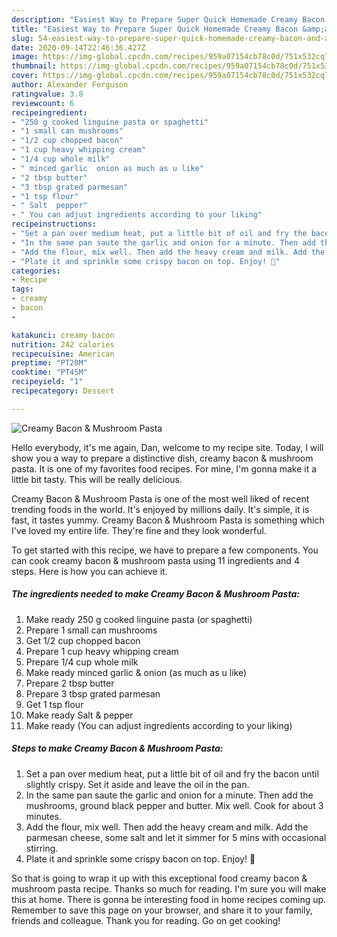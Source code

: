```yaml
---
description: "Easiest Way to Prepare Super Quick Homemade Creamy Bacon &amp;amp; Mushroom Pasta"
title: "Easiest Way to Prepare Super Quick Homemade Creamy Bacon &amp;amp; Mushroom Pasta"
slug: 54-easiest-way-to-prepare-super-quick-homemade-creamy-bacon-and-amp-mushroom-pasta
date: 2020-09-14T22:46:36.427Z
image: https://img-global.cpcdn.com/recipes/959a07154cb78c0d/751x532cq70/creamy-bacon-mushroom-pasta-recipe-main-photo.jpg
thumbnail: https://img-global.cpcdn.com/recipes/959a07154cb78c0d/751x532cq70/creamy-bacon-mushroom-pasta-recipe-main-photo.jpg
cover: https://img-global.cpcdn.com/recipes/959a07154cb78c0d/751x532cq70/creamy-bacon-mushroom-pasta-recipe-main-photo.jpg
author: Alexander Ferguson
ratingvalue: 3.8
reviewcount: 6
recipeingredient:
- "250 g cooked linguine pasta or spaghetti"
- "1 small can mushrooms"
- "1/2 cup chopped bacon"
- "1 cup heavy whipping cream"
- "1/4 cup whole milk"
- " minced garlic  onion as much as u like"
- "2 tbsp butter"
- "3 tbsp grated parmesan"
- "1 tsp flour"
- " Salt  pepper"
- " You can adjust ingredients according to your liking"
recipeinstructions:
- "Set a pan over medium heat, put a little bit of oil and fry the bacon until slightly crispy. Set it aside and leave the oil in the pan."
- "In the same pan saute the garlic and onion for a minute. Then add the mushrooms, ground black pepper and butter. Mix well. Cook for about 3 minutes."
- "Add the flour, mix well. Then add the heavy cream and milk. Add the parmesan cheese, some salt and let it simmer for 5 mins with occasional stirring."
- "Plate it and sprinkle some crispy bacon on top. Enjoy! 🙂"
categories:
- Recipe
tags:
- creamy
- bacon
- 

katakunci: creamy bacon  
nutrition: 242 calories
recipecuisine: American
preptime: "PT20M"
cooktime: "PT45M"
recipeyield: "1"
recipecategory: Dessert

---
```



![Creamy Bacon &amp; Mushroom Pasta](https://img-global.cpcdn.com/recipes/959a07154cb78c0d/751x532cq70/creamy-bacon-mushroom-pasta-recipe-main-photo.jpg)

Hello everybody, it's me again, Dan, welcome to my recipe site. Today, I will show you a way to prepare a distinctive dish, creamy bacon &amp; mushroom pasta. It is one of my favorites food recipes. For mine, I'm gonna make it a little bit tasty. This will be really delicious.



Creamy Bacon &amp; Mushroom Pasta is one of the most well liked of recent trending foods in the world. It's enjoyed by millions daily. It's simple, it is fast, it tastes yummy. Creamy Bacon &amp; Mushroom Pasta is something which I've loved my entire life. They're fine and they look wonderful.


To get started with this recipe, we have to prepare a few components. You can cook creamy bacon &amp; mushroom pasta using 11 ingredients and 4 steps. Here is how you can achieve it.

<!--inarticleads1-->

##### The ingredients needed to make Creamy Bacon &amp; Mushroom Pasta:

1. Make ready 250 g cooked linguine pasta (or spaghetti)
1. Prepare 1 small can mushrooms
1. Get 1/2 cup chopped bacon
1. Prepare 1 cup heavy whipping cream
1. Prepare 1/4 cup whole milk
1. Make ready  minced garlic &amp; onion (as much as u like)
1. Prepare 2 tbsp butter
1. Prepare 3 tbsp grated parmesan
1. Get 1 tsp flour
1. Make ready  Salt &amp; pepper
1. Make ready  (You can adjust ingredients according to your liking)




<!--inarticleads2-->

##### Steps to make Creamy Bacon &amp; Mushroom Pasta:

1. Set a pan over medium heat, put a little bit of oil and fry the bacon until slightly crispy. Set it aside and leave the oil in the pan.
1. In the same pan saute the garlic and onion for a minute. Then add the mushrooms, ground black pepper and butter. Mix well. Cook for about 3 minutes.
1. Add the flour, mix well. Then add the heavy cream and milk. Add the parmesan cheese, some salt and let it simmer for 5 mins with occasional stirring.
1. Plate it and sprinkle some crispy bacon on top. Enjoy! 🙂




So that is going to wrap it up with this exceptional food creamy bacon &amp; mushroom pasta recipe. Thanks so much for reading. I'm sure you will make this at home. There is gonna be interesting food in home recipes coming up. Remember to save this page on your browser, and share it to your family, friends and colleague. Thank you for reading. Go on get cooking!

